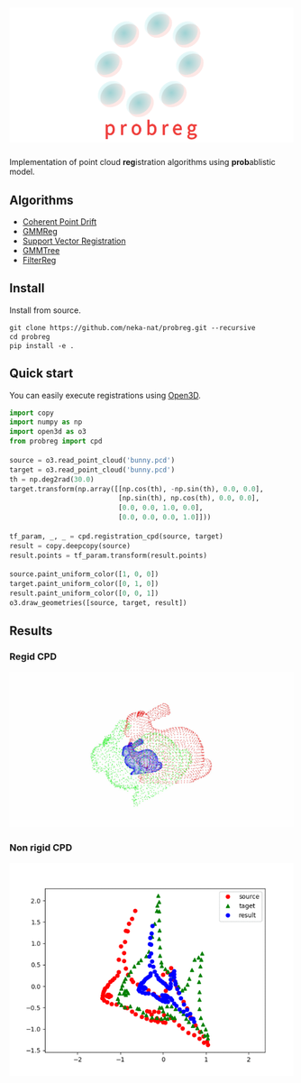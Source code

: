 # ![logo](images/logo.png)

Implementation of point cloud **reg**istration algorithms using **prob**ablistic model.

## Algorithms

* [Coherent Point Drift](https://arxiv.org/pdf/0905.2635.pdf)
* [GMMReg](https://ieeexplore.ieee.org/document/5674050)
* [Support Vector Registration](https://arxiv.org/pdf/1511.04240.pdf)
* [GMMTree](https://arxiv.org/pdf/1807.02587.pdf)
* [FilterReg](https://arxiv.org/pdf/1811.10136.pdf)

## Install

Install from source.

```
git clone https://github.com/neka-nat/probreg.git --recursive
cd probreg
pip install -e .
```

## Quick start

You can easily execute registrations using [Open3D](http://www.open3d.org/).

```py
import copy
import numpy as np
import open3d as o3
from probreg import cpd

source = o3.read_point_cloud('bunny.pcd')
target = o3.read_point_cloud('bunny.pcd')
th = np.deg2rad(30.0)
target.transform(np.array([[np.cos(th), -np.sin(th), 0.0, 0.0],
                           [np.sin(th), np.cos(th), 0.0, 0.0],
                           [0.0, 0.0, 1.0, 0.0],
                           [0.0, 0.0, 0.0, 1.0]]))

tf_param, _, _ = cpd.registration_cpd(source, target)
result = copy.deepcopy(source)
result.points = tf_param.transform(result.points)

source.paint_uniform_color([1, 0, 0])
target.paint_uniform_color([0, 1, 0])
result.paint_uniform_color([0, 0, 1])
o3.draw_geometries([source, target, result])
```

## Results

### Regid CPD

![rigid_cpd](images/cpd_rigid.gif)

### Non rigid CPD

![nonrigid_cpd](images/cpd_nonrigid.gif)